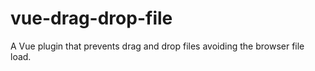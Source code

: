 # vue-drag-drop-file
A Vue plugin that prevents drag and drop files avoiding the browser file load.
